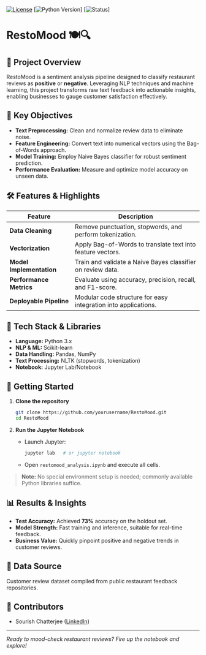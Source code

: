 [![License](https://img.shields.io/badge/License-MIT-blue.svg)](LICENSE)
\[![Python Version](https://img.shields.io/badge/Python-3.x-green.svg)]
\[![Status](https://img.shields.io/badge/Status-Complete-brightgreen.svg)]

# RestoMood 🍽️🔍

## 🚀 Project Overview

RestoMood is a sentiment analysis pipeline designed to classify restaurant reviews as **positive** or **negative**. Leveraging NLP techniques and machine learning, this project transforms raw text feedback into actionable insights, enabling businesses to gauge customer satisfaction effectively.

## 🎯 Key Objectives

* **Text Preprocessing:** Clean and normalize review data to eliminate noise.
* **Feature Engineering:** Convert text into numerical vectors using the Bag-of-Words approach.
* **Model Training:** Employ Naive Bayes classifier for robust sentiment prediction.
* **Performance Evaluation:** Measure and optimize model accuracy on unseen data.

## 🛠️ Features & Highlights

| Feature                  | Description                                                    |
| ------------------------ | -------------------------------------------------------------- |
| **Data Cleaning**        | Remove punctuation, stopwords, and perform tokenization.       |
| **Vectorization**        | Apply Bag-of-Words to translate text into feature vectors.     |
| **Model Implementation** | Train and validate a Naive Bayes classifier on review data.    |
| **Performance Metrics**  | Evaluate using accuracy, precision, recall, and F1-score.      |
| **Deployable Pipeline**  | Modular code structure for easy integration into applications. |

## 🧰 Tech Stack & Libraries

* **Language:** Python 3.x
* **NLP & ML:** Scikit-learn
* **Data Handling:** Pandas, NumPy
* **Text Processing:** NLTK (stopwords, tokenization)
* **Notebook:** Jupyter Lab/Notebook

## 🚀 Getting Started

1. **Clone the repository**

   ```bash
   git clone https://github.com/yourusername/RestoMood.git
   cd RestoMood
   ```
2. **Run the Jupyter Notebook**

   * Launch Jupyter:

     ```bash
     jupyter lab   # or jupyter notebook
     ```
   * Open `restomood_analysis.ipynb` and execute all cells.

> **Note:** No special environment setup is needed; commonly available Python libraries suffice.

## 📊 Results & Insights

* **Test Accuracy:** Achieved **73%** accuracy on the holdout set.
* **Model Strength:** Fast training and inference, suitable for real-time feedback.
* **Business Value:** Quickly pinpoint positive and negative trends in customer reviews.

## 🔗 Data Source

Customer review dataset compiled from public restaurant feedback repositories.

## 🤝 Contributors

* Sourish Chatterjee ([LinkedIn](https://www.linkedin.com/in/sourish-chatterjee/))

---

*Ready to mood-check restaurant reviews? Fire up the notebook and explore!*
